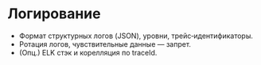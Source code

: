 # Логирование

- Формат структурных логов (JSON), уровни, трейс‑идентификаторы.
- Ротация логов, чувствительные данные — запрет.
- (Опц.) ELK стэк и корелляция по traceId.
